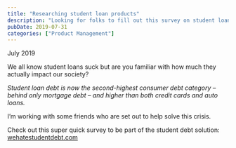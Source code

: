 ```yaml
---
title: "Researching student loan products"
description: "Looking for folks to fill out this survey on student loan pain points."
pubDate: 2019-07-31
categories: ["Product Management"]
---
```


July 2019

We all know student loans suck but are you familiar with how much they actually impact our society?

_Student loan debt is now the second-highest consumer debt category – behind only mortgage debt – and higher than both credit cards and auto loans._

I’m working with some friends who are set out to help solve this crisis.

Check out this super quick survey to be part of the student debt solution: [wehatestudentdebt.com](http://wehatestudentdebt.com)